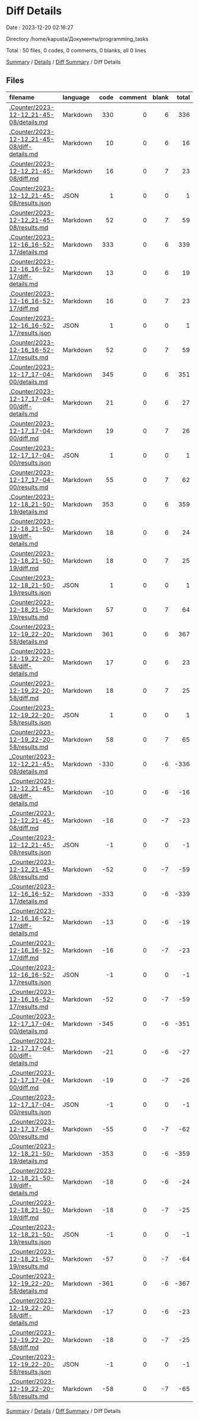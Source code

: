 # Diff Details

Date : 2023-12-20 02:16:27

Directory /home/kapusta/Документы/programming_tasks

Total : 50 files,  0 codes, 0 comments, 0 blanks, all 0 lines

[Summary](results.md) / [Details](details.md) / [Diff Summary](diff.md) / Diff Details

## Files
| filename | language | code | comment | blank | total |
| :--- | :--- | ---: | ---: | ---: | ---: |
| [.Counter/2023-12-12_21-45-08/details.md](/.Counter/2023-12-12_21-45-08/details.md) | Markdown | 330 | 0 | 6 | 336 |
| [.Counter/2023-12-12_21-45-08/diff-details.md](/.Counter/2023-12-12_21-45-08/diff-details.md) | Markdown | 10 | 0 | 6 | 16 |
| [.Counter/2023-12-12_21-45-08/diff.md](/.Counter/2023-12-12_21-45-08/diff.md) | Markdown | 16 | 0 | 7 | 23 |
| [.Counter/2023-12-12_21-45-08/results.json](/.Counter/2023-12-12_21-45-08/results.json) | JSON | 1 | 0 | 0 | 1 |
| [.Counter/2023-12-12_21-45-08/results.md](/.Counter/2023-12-12_21-45-08/results.md) | Markdown | 52 | 0 | 7 | 59 |
| [.Counter/2023-12-16_16-52-17/details.md](/.Counter/2023-12-16_16-52-17/details.md) | Markdown | 333 | 0 | 6 | 339 |
| [.Counter/2023-12-16_16-52-17/diff-details.md](/.Counter/2023-12-16_16-52-17/diff-details.md) | Markdown | 13 | 0 | 6 | 19 |
| [.Counter/2023-12-16_16-52-17/diff.md](/.Counter/2023-12-16_16-52-17/diff.md) | Markdown | 16 | 0 | 7 | 23 |
| [.Counter/2023-12-16_16-52-17/results.json](/.Counter/2023-12-16_16-52-17/results.json) | JSON | 1 | 0 | 0 | 1 |
| [.Counter/2023-12-16_16-52-17/results.md](/.Counter/2023-12-16_16-52-17/results.md) | Markdown | 52 | 0 | 7 | 59 |
| [.Counter/2023-12-17_17-04-00/details.md](/.Counter/2023-12-17_17-04-00/details.md) | Markdown | 345 | 0 | 6 | 351 |
| [.Counter/2023-12-17_17-04-00/diff-details.md](/.Counter/2023-12-17_17-04-00/diff-details.md) | Markdown | 21 | 0 | 6 | 27 |
| [.Counter/2023-12-17_17-04-00/diff.md](/.Counter/2023-12-17_17-04-00/diff.md) | Markdown | 19 | 0 | 7 | 26 |
| [.Counter/2023-12-17_17-04-00/results.json](/.Counter/2023-12-17_17-04-00/results.json) | JSON | 1 | 0 | 0 | 1 |
| [.Counter/2023-12-17_17-04-00/results.md](/.Counter/2023-12-17_17-04-00/results.md) | Markdown | 55 | 0 | 7 | 62 |
| [.Counter/2023-12-18_21-50-19/details.md](/.Counter/2023-12-18_21-50-19/details.md) | Markdown | 353 | 0 | 6 | 359 |
| [.Counter/2023-12-18_21-50-19/diff-details.md](/.Counter/2023-12-18_21-50-19/diff-details.md) | Markdown | 18 | 0 | 6 | 24 |
| [.Counter/2023-12-18_21-50-19/diff.md](/.Counter/2023-12-18_21-50-19/diff.md) | Markdown | 18 | 0 | 7 | 25 |
| [.Counter/2023-12-18_21-50-19/results.json](/.Counter/2023-12-18_21-50-19/results.json) | JSON | 1 | 0 | 0 | 1 |
| [.Counter/2023-12-18_21-50-19/results.md](/.Counter/2023-12-18_21-50-19/results.md) | Markdown | 57 | 0 | 7 | 64 |
| [.Counter/2023-12-19_22-20-58/details.md](/.Counter/2023-12-19_22-20-58/details.md) | Markdown | 361 | 0 | 6 | 367 |
| [.Counter/2023-12-19_22-20-58/diff-details.md](/.Counter/2023-12-19_22-20-58/diff-details.md) | Markdown | 17 | 0 | 6 | 23 |
| [.Counter/2023-12-19_22-20-58/diff.md](/.Counter/2023-12-19_22-20-58/diff.md) | Markdown | 18 | 0 | 7 | 25 |
| [.Counter/2023-12-19_22-20-58/results.json](/.Counter/2023-12-19_22-20-58/results.json) | JSON | 1 | 0 | 0 | 1 |
| [.Counter/2023-12-19_22-20-58/results.md](/.Counter/2023-12-19_22-20-58/results.md) | Markdown | 58 | 0 | 7 | 65 |
| [_Counter/2023-12-12_21-45-08/details.md](/_Counter/2023-12-12_21-45-08/details.md) | Markdown | -330 | 0 | -6 | -336 |
| [_Counter/2023-12-12_21-45-08/diff-details.md](/_Counter/2023-12-12_21-45-08/diff-details.md) | Markdown | -10 | 0 | -6 | -16 |
| [_Counter/2023-12-12_21-45-08/diff.md](/_Counter/2023-12-12_21-45-08/diff.md) | Markdown | -16 | 0 | -7 | -23 |
| [_Counter/2023-12-12_21-45-08/results.json](/_Counter/2023-12-12_21-45-08/results.json) | JSON | -1 | 0 | 0 | -1 |
| [_Counter/2023-12-12_21-45-08/results.md](/_Counter/2023-12-12_21-45-08/results.md) | Markdown | -52 | 0 | -7 | -59 |
| [_Counter/2023-12-16_16-52-17/details.md](/_Counter/2023-12-16_16-52-17/details.md) | Markdown | -333 | 0 | -6 | -339 |
| [_Counter/2023-12-16_16-52-17/diff-details.md](/_Counter/2023-12-16_16-52-17/diff-details.md) | Markdown | -13 | 0 | -6 | -19 |
| [_Counter/2023-12-16_16-52-17/diff.md](/_Counter/2023-12-16_16-52-17/diff.md) | Markdown | -16 | 0 | -7 | -23 |
| [_Counter/2023-12-16_16-52-17/results.json](/_Counter/2023-12-16_16-52-17/results.json) | JSON | -1 | 0 | 0 | -1 |
| [_Counter/2023-12-16_16-52-17/results.md](/_Counter/2023-12-16_16-52-17/results.md) | Markdown | -52 | 0 | -7 | -59 |
| [_Counter/2023-12-17_17-04-00/details.md](/_Counter/2023-12-17_17-04-00/details.md) | Markdown | -345 | 0 | -6 | -351 |
| [_Counter/2023-12-17_17-04-00/diff-details.md](/_Counter/2023-12-17_17-04-00/diff-details.md) | Markdown | -21 | 0 | -6 | -27 |
| [_Counter/2023-12-17_17-04-00/diff.md](/_Counter/2023-12-17_17-04-00/diff.md) | Markdown | -19 | 0 | -7 | -26 |
| [_Counter/2023-12-17_17-04-00/results.json](/_Counter/2023-12-17_17-04-00/results.json) | JSON | -1 | 0 | 0 | -1 |
| [_Counter/2023-12-17_17-04-00/results.md](/_Counter/2023-12-17_17-04-00/results.md) | Markdown | -55 | 0 | -7 | -62 |
| [_Counter/2023-12-18_21-50-19/details.md](/_Counter/2023-12-18_21-50-19/details.md) | Markdown | -353 | 0 | -6 | -359 |
| [_Counter/2023-12-18_21-50-19/diff-details.md](/_Counter/2023-12-18_21-50-19/diff-details.md) | Markdown | -18 | 0 | -6 | -24 |
| [_Counter/2023-12-18_21-50-19/diff.md](/_Counter/2023-12-18_21-50-19/diff.md) | Markdown | -18 | 0 | -7 | -25 |
| [_Counter/2023-12-18_21-50-19/results.json](/_Counter/2023-12-18_21-50-19/results.json) | JSON | -1 | 0 | 0 | -1 |
| [_Counter/2023-12-18_21-50-19/results.md](/_Counter/2023-12-18_21-50-19/results.md) | Markdown | -57 | 0 | -7 | -64 |
| [_Counter/2023-12-19_22-20-58/details.md](/_Counter/2023-12-19_22-20-58/details.md) | Markdown | -361 | 0 | -6 | -367 |
| [_Counter/2023-12-19_22-20-58/diff-details.md](/_Counter/2023-12-19_22-20-58/diff-details.md) | Markdown | -17 | 0 | -6 | -23 |
| [_Counter/2023-12-19_22-20-58/diff.md](/_Counter/2023-12-19_22-20-58/diff.md) | Markdown | -18 | 0 | -7 | -25 |
| [_Counter/2023-12-19_22-20-58/results.json](/_Counter/2023-12-19_22-20-58/results.json) | JSON | -1 | 0 | 0 | -1 |
| [_Counter/2023-12-19_22-20-58/results.md](/_Counter/2023-12-19_22-20-58/results.md) | Markdown | -58 | 0 | -7 | -65 |

[Summary](results.md) / [Details](details.md) / [Diff Summary](diff.md) / Diff Details